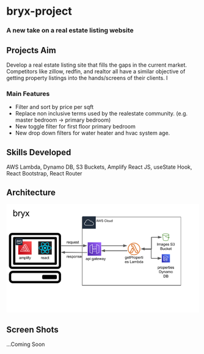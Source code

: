 # bryx-project
### A new take on a real estate listing website

## Projects Aim
Develop a real estate listing site that fills the gaps in the current market. Competitors like zillow, redfin, and realtor all have a similar objective of getting property listings into the hands/screens of their clients. I 

### Main Features
- Filter and sort by price per sqft 
- Replace non inclusive terms used by the realestate community. (e.g. master bedroom -> primary bedroom)
- New toggle filter for first floor primary bedroom
- New drop down filters for water heater and hvac system age. 

## Skills Developed

AWS Lambda, Dynamo DB, S3 Buckets, Amplify React JS, useState Hook, React Bootstrap, React Router

## Architecture 
![High Level](/readme-assets/bryx-architecture.png)
## Screen Shots
...Coming Soon

